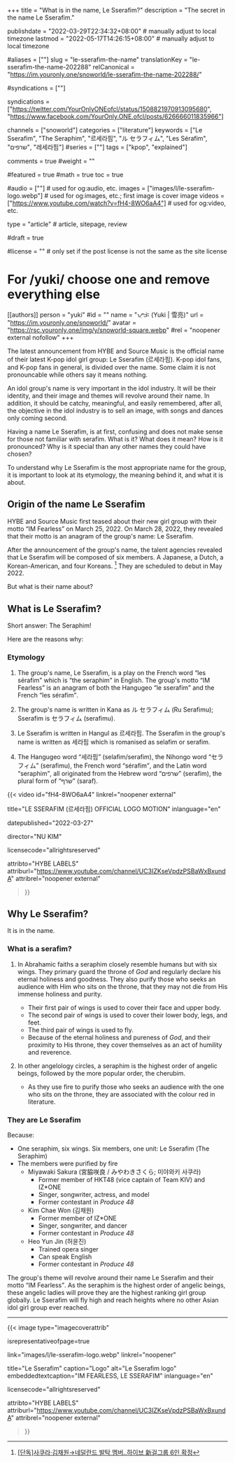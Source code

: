 +++
title = "What is in the name, Le Sserafim?"
description = "The secret in the name Le Sserafim."

publishdate = "2022-03-29T22:34:32+08:00"                                          # manually adjust to local timezone
lastmod = "2022-05-17T14:26:15+08:00"                                       # manually adjust to local timezone

#aliases = [""]
slug = "le-sserafim-the-name"
translationKey = "le-sserafim-the-name-202288"
relCanonical = "https://im.youronly.one/snoworld/le-sserafim-the-name-202288/"

#syndications = [""]

syndications = ["https://twitter.com/YourOnlyONEofcl/status/1508821970913095680", "https://www.facebook.com/YourOnly.ONE.ofcl/posts/626666011835966"]

channels = ["snoworld"]
categories = ["literature"]
keywords = ["Le Sserafim", "The Seraphim", "르세라핌", "ル セラフィム", "Les Sérafim", "שרפים", "레세라핌"]
#series = [""]
tags = ["kpop", "explained"]

comments = true
#weight = ""

#featured = true
#math = true
toc = true

#audio = [""]                                                          # used for og:audio, etc.
images = ["images/l/le-sserafim-logo.webp"]                 # used for og:images, etc.; first image is cover image
videos = ["https://www.youtube.com/watch?v=fH4-8WO6aA4"]                         # used for og:video, etc.

type = "article"                                                             # article, sitepage, review

#draft = true

#license = ""                                                         # only set if the post license is not the same as the site license

# For /yuki/ choose one and remove everything else
[[authors]]
  person = "yuki"
  #id = ""
  name = "ᜌᜓᜃᜒ (Yuki | 雪亮)"
  url = "https://im.youronly.one/snoworld/"
  avatar = "https://rsc.youronly.one/img/y/snoworld-square.webp"
  #rel = "noopener external nofollow"
+++

The latest announcement from HYBE and Source Music is the official name of their latest K-pop idol girl group: <bdi lang="ko-Latn">Le Sserafim</bdi> (<bdi lang="ko">르세라핌</bdi>). K-pop idol fans, and K-pop fans in general, is divided over the name. Some claim it is not pronouncable while others say it means nothing.

<!--more-->

An idol group's name is very important in the idol industry. It will be their identity, and their image and themes will revolve around their name. In addition, it should be catchy, meaningful, and easily remembered, after all, the objective in the idol industry is to sell an image, with songs and dances only coming second.

Having a name <bdi lang="ko-Latn">Le Sserafim</bdi>, is at first, confusing and does not make sense for those not familiar with <bdi lang="he-Latn">serafim</bdi>. What is it? What does it mean? How is it pronounced? Why is it special than any other names they could have chosen?

To understand why <bdi lang="ko-Latn">Le Sserafim</bdi> is the most appropriate name for the group, it is important to look at its etymology, the meaning behind it, and what it is about.

## Origin of the name Le Sserafim

HYBE and Source Music first teased about their new girl group with their motto <q>IM Fearless</q> on March 25, 2022. On March 28, 2022, they revealed that their motto is an anagram of the group's name: <bdi lang="ko-Latn">Le Sserafim</bdi>.

After the announcement of the group's name, the talent agencies revealed that <bdi lang="ko-Latn">Le Sserafim</bdi> will be composed of six members. A Japanese, a Dutch, a Korean-American, and four Koreans. [^le-sserafim-star-news-new-six-member-group] They are scheduled to debut in May 2022.

But what is their name about?

[^le-sserafim-star-news-new-six-member-group]: [[단독]사쿠라·김채원→네덜란드 발탁 멤버..하이브 新걸그룹 6인 확정](https://entertain.v.daum.net/v/20220325104557755 "[단독]사쿠라·김채원→네덜란드 발탁 멤버..하이브 新걸그룹 6인 확정")

## What is Le Sserafim?

Short answer: <bdi lang="en">The Seraphim</bdi>!

Here are the reasons why:

### Etymology

01. The group's name, <bdi lang="ko-Latn">Le Sserafim</bdi>, is a play on the French word <q><bdi lang="fr">les sérafim</bdi></q> which is <q><bdi lang="en">the seraphim</bdi></q> in English. The group's motto <q>IM Fearless</q> is an anagram of both the Hangugeo <q><bdi lang="ko-Latn">le sserafim</bdi></q> and the French <q><bdi lang="fr">les sérafim</bdi></q>.

01. The group's name is written in Kana as <bdi lang="ja">ル セラフィム</bdi> (<bdi lang="ja-Latn">Ru Serafimu</bdi>); <bdi lang="ko-Latn">Sserafim</bdi> is <bdi lang="ja">セラフィム</bdi> (<bdi lang="ja-Latn">serafimu</bdi>).

01. <bdi lang="ko-Latn">Le Sserafim</bdi> is written in Hangul as <bdi lang="ko">르세라핌</bdi>. The <bdi lang="ko-Latn">Sserafim</bdi> in the group's name is written as <bdi lang="ko">세라핌</bdi> which is romanised as <bdi lang="ko-Latn">selafim</bdi> or <bdi lang="ko-Latn">serafim</bdi>.

01. The Hangugeo word <q><bdi lang="ko">세라핌</bdi></q> (<bdi lang="ko-Latn">selafim</bdi>/<bdi lang="ko-Latn">serafim</bdi>), the Nihongo word <q><bdi lang="ja">セラフィム</bdi></q> (<bdi lang="ja-Latn">serafimu</bdi>), the French word <q><bdi lang="fr">sérafim</bdi></q>, and the Latin word <q><bdi lang="lat">seraphim</bdi></q>, all originated from the Hebrew word <q><bdi lang="he">שרפים</bdi></q> (<bdi lang="he-Latn">serafim</bdi>), the plural form of <q><bdi lang="he">שרף</bdi></q> (<bdi lang="he-Latn">saraf</bdi>).

{{< video
  id="fH4-8WO6aA4"
  linkrel="noopener external"

  title="LE SSERAFIM (르세라핌) OFFICIAL LOGO MOTION"
  inlanguage="en"

  datepublished="2022-03-27"

  director="NU KIM"

  licensecode="allrightsreserved"

  attribto="HYBE LABELS"
  attriburl="https://www.youtube.com/channel/UC3IZKseVpdzPSBaWxBxundA"
  attribrel="noopener external"
>}}

## Why Le Sserafim?

It is in the name.

### What is a serafim?

01. In Abrahamic faiths a <bdi lang="lat">seraphim</bdi> closely resemble humans but with six wings. They primary guard the throne of *God* and regularly declare his eternal holiness and goodness. They also purify those who seeks an audience with Him who sits on the throne, that they may not die from His immense holiness and purity.

    - Their first pair of wings is used to cover their face and upper body.
    - The second pair of wings is used to cover their lower body, legs, and feet.
    - The third pair of wings is used to fly.
    - Because of the eternal holiness and pureness of *God*, and their proximity to His throne, they cover themselves as an act of humility and reverence.

01. In other angelology circles, a <bdi lang="lat">seraphim</bdi> is the highest order of angelic beings, followed by the more popular order, the <bdi lang="lat">cherubim</bdi>.

    - As they use <span class="text-red">fire</span> to purify those who seeks an audience with the one who sits on the throne, they are associated with the colour <span class="text-red">red</span> in literature.

### They are Le Sserafim

Because:

- One seraphim, six wings. Six members, one unit: <bdi lang="ko-Latn">Le Sserafim</bdi> (<bdi lang="en">The Seraphim</bdi>)
- The members were purified by fire
  - <bdi lang="ja-Latn">Miyawaki Sakura</bdi> (<bdi lang="ja">宮脇咲良</bdi> / <bdi lang="ja">みやわきさくら</bdi>; <bdi lang="ko">미야와키 사쿠라</bdi>)
    - Former member of HKT48 (vice captain of Team KIV) and IZ*ONE
    - Singer, songwriter, actress, and model
    - Former contestant in <cite><bdi lang="en-PH">Produce 48</bdi></cite>
  - <bdi lang="ko-Latn">Kim Chae Won</bdi> (<bdi lang="ko">김채원</bdi>)
    - Former member of IZ*ONE
    - Singer, songwriter, and dancer
    - Former contestant in <cite><bdi lang="en-PH">Produce 48</bdi></cite>
  - <bdi lang="ko-Latn">Heo Yun Jin</bdi> (<bdi lang="ko">허윤진</bdi>)
    - Trained opera singer
    - Can speak English
    - Former contestant in <cite><bdi lang="en-PH">Produce 48</bdi></cite>
<!-- - Their official colour may be <span class="text-red">red</span> -->

The group's theme will revolve around their name <bdi lang="ko-Latn">Le Sserafim</bdi> and their motto <q>IM Fearless</q>. As the seraphim is the highest order of angelic beings, these angelic ladies will prove they are the highest ranking girl group globally. Le Sserafim will fly high and reach heights where no other Asian idol girl group ever reached.

---

{{< image
  type="imagecoverattrib"

  isrepresentativeofpage=true

  link="images/l/le-sserafim-logo.webp"
  linkrel="noopener"

  title="Le Sserafim"
  caption="Logo"
  alt="Le Sserafim logo"
  embeddedtextcaption="IM FEARLESS, LE SSERAFIM"
  inlanguage="en"

  licensecode="allrightsreserved"

  attribto="HYBE LABELS"
  attriburl="https://www.youtube.com/channel/UC3IZKseVpdzPSBaWxBxundA"
  attribrel="noopener external"
>}}
